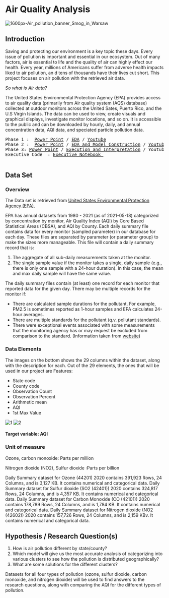 # Air Quality Analysis
![1600px-Air_pollution_banner_Smog_in_Warsaw](https://user-images.githubusercontent.com/70929605/125210145-d520b280-e26b-11eb-99fd-f3829fc825e3.jpg)


## Introduction
Saving and protecting our environment is a key topic these days. Every issue of pollution is important and essential in our ecosystem. Out of many factors, air is essential to life and the quality of air can highly effect our health. Every year, millions of Americans suffer from adverse health impacts liked to air pollution, an d tens of thousands have their lives cut short. This project focuses on air pollution with the retrieved air data. 

*So what is Air data?*

The United States Environmental Protection Agency (EPA) provides access to air quality data (primarily from Air quality system (AQS) database) collected at outdoor monitors across the United Sates, Puerto Rico, and the U.S Virgin Islands. The data can be used to view, create visuals and graphical displays, investigate monitor locations, and so on. It is accessible to the public and can be downloaded by hourly, daily, and annual concentration data, AQI data, and speciated particle pollution data.

<pre>
Phase 1 :  <a href=https://github.com/schoi15-umbc/DATA606/blob/main/Phase%201/Phase1.pptx>Power Point</a> / <a href=https://github.com/schoi15-umbc/DATA606/blob/main/Phase%201/Phase1_EDA.ipynb>EDA</a> / <a href=https://youtu.be/ZOv6Nv96m2o>Youtube</a>
Phase 2 :  <a href=https://github.com/schoi15-umbc/DATA606/blob/main/Phase%2002/Phase02.pptx>Power Point</a> / <a href=https://github.com/schoi15-umbc/DATA606/blob/main/Phase%2002/phase2%20.ipynb>EDA and Model Construction</a> / <a href=https://youtu.be/dhbzJ0WItI4>Youtube</a>
Phase 3: <a href=>Power Point</a> / <a href=>Execution and Interpretation</a> / Youtube</a>
Executive Code  : <a href=>Executive Notebook </a> </a>

</pre>


## Data Set 

### Overview
The Data set is retrieved from [United States Environmental Protection Agency (EPA).](https://aqs.epa.gov/aqsweb/airdata/download_files.html#Daily)

EPA has annual datasets from 1980 - 2021 (as of 2021-05-18) categorized by concentration by monitor, Air Quality Index (AQI) by Core Based Statistical Areas (CBSA), and AQI by County. 
Each daily summary file contains data for every monitor (sampled parameter) in our database for each day. These files are separated by parameter (or parameter group) to make the sizes more manageable.
This file will contain a daily summary record that is:
1) The aggregate of all sub-daily measurements taken at the monitor.
2) The single sample value if the monitor takes a single, daily sample (e.g., there is only one sample with a 24-hour duration). In this case, the mean and max daily sample will have the same value.

The daily summary files contain (at least) one record for each monitor that reported data for the given day. There may be multiple records for the monitor if:
- There are calculated sample durations for the pollutant. For example, PM2.5 is sometimes reported as 1-hour samples and EPA calculates 24-hour averages.
- There are multiple standards for the pollutant (q.v. pollutant standards).
- There were exceptional events associated with some measurements that the monitoring agency has or may request be excluded from comparison to the standard.
(Information taken from [website](https://aqs.epa.gov/aqsweb/airdata/FileFormats.html)) 

### Data Elements
The images on the bottom shows the 29 columns within the dataset, along with the description for each. 
Out of the 29 elements, the ones that will be used in our project are Features:
- State code
- County code
- Observation Count
- Observation Percent
- Arithmetic mean
- AQI
- 1st Max Value

![1](https://user-images.githubusercontent.com/70929605/125210368-6b090d00-e26d-11eb-83c8-15453d13af0f.jpg)
![2](https://user-images.githubusercontent.com/70929605/125210372-70665780-e26d-11eb-8ecc-3a4c31835acb.jpg)

#### Target variable: AQI
### Unit of measure
Ozone, carbon monoxide: Parts per million

Nitrogen dioxide (NO2), Sulfur dioxide :Parts per billion

Daily Summary dataset for Ozone (44201) 2020 contains 391,923 Rows, 24 Columns, and is  3,127 KB. It contains numerical and categorical data.
Daily Summary dataset for Sulfur dioxide (SO2 (42401)) 2020 contains 324,817 Rows, 24 Columns, and is  4,357 KB. It contains numerical and categorical data.
Daily Summary dataset for Carbon Monoxide (CO (42101)) 2020 contains 178,789 Rows, 24 Columns, and is  1,784 KB. It contains numerical and categorical data.
Daily Summary dataset for Nitrogen dioxide (NO2 (42602)) 2020 contains 157,726 Rows, 24 Columns, and is   2,159 KBv. It contains numerical and categorical data.

## Hypothesis / Research Question(s)
1) How is air pollution different by state/county?
2) Which model will give us the most accurate analysis of categorizing into various clusters to see how the pollution is distributed geographically?
3) What are some solutions for the different clusters? 

Datasets for all four types of pollution (ozone, sulfur dioxide, carbon monoxide, and nitrogen dioxide) will be used to find answers to the research questions, along with comparing the AQI for the different types of pollution.
